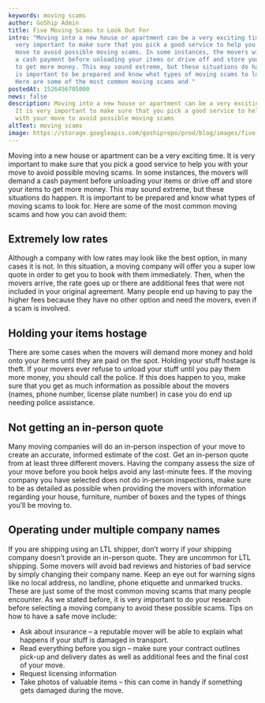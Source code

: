 ```yaml
---
keywords: moving scams
author: GoShip Admin
title: Five Moving Scams to Look Out For
intro: "Moving into a new house or apartment can be a very exciting time. It is
  very important to make sure that you pick a good service to help you with your
  move to avoid possible moving scams. In some instances, the movers will demand
  a cash payment before unloading your items or drive off and store your items
  to get more money. This may sound extreme, but these situations do happen. It
  is important to be prepared and know what types of moving scams to look for.
  Here are some of the most common moving scams and "
postedAt: 1526456705000
news: false
description: Moving into a new house or apartment can be a very exciting time.
  It is very important to make sure that you pick a good service to help you
  with your move to avoid possible moving scams
altText: moving scams
image: https://storage.googleapis.com/goshiprepo/prod/blog/images/five-moving-scams-look.jpg
---
```

Moving into a new house or apartment can be a very exciting time. It is very important to make sure that you pick a good service to help you with your move to avoid possible moving scams. In some instances, the movers will demand a cash payment before unloading your items or drive off and store your items to get more money. This may sound extreme, but these situations do happen. It is important to be prepared and know what types of moving scams to look for. Here are some of the most common moving scams and how you can avoid them:

## Extremely low rates

Although a company with low rates may look like the best option, in many cases it is not. In this situation, a moving company will offer you a super low quote in order to get you to book with them immediately. Then, when the movers arrive, the rate goes up or there are additional fees that were not included in your original agreement. Many people end up having to pay the higher fees because they have no other option and need the movers, even if a scam is involved.

## Holding your items hostage

There are some cases when the movers will demand more money and hold onto your items until they are paid on the spot. Holding your stuff hostage is theft. If your movers ever refuse to unload your stuff until you pay them more money, you should call the police. If this does happen to you, make sure that you get as much information as possible about the movers (names, phone number, license plate number) in case you do end up needing police assistance.

## Not getting an in-person quote

Many moving companies will do an in-person inspection of your move to create an accurate, informed estimate of the cost. Get an in-person quote from at least three different movers. Having the company assess the size of your move before you book helps avoid any last-minute fees. If the moving company you have selected does not do in-person inspections, make sure to be as detailed as possible when providing the movers with information regarding your house, furniture, number of boxes and the types of things you’ll be moving to.

## Operating under multiple company names

If you are shipping using an LTL shipper, don’t worry if your shipping company doesn’t provide an in-person quote. They are uncommon for LTL shipping. Some movers will avoid bad reviews and histories of bad service by simply changing their company name. Keep an eye out for warning signs like no local address, no landline, phone etiquette and unmarked trucks. These are just some of the most common moving scams that many people encounter. As we stated before, it is very important to do your research before selecting a moving company to avoid these possible scams. Tips on how to have a safe move include:

* Ask about insurance – a reputable mover will be able to explain what happens if your stuff is damaged in transport.
* Read everything before you sign – make sure your contract outlines pick-up and delivery dates as well as additional fees and the final cost of your move.
* Request licensing information
* Take photos of valuable items – this can come in handy if something gets damaged during the move.
